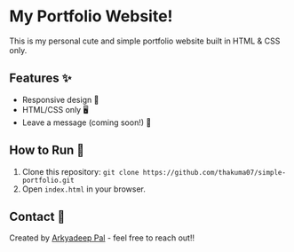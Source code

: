 # My Portfolio Website!

This is my personal cute and simple portfolio website built in HTML & CSS only.

## Features ✨

- Responsive design 📱
- HTML/CSS only 🖥️
- Leave a message (coming soon!) 💬

## How to Run 🚀

1. Clone this repository: `git clone https://github.com/thakuma07/simple-portfolio.git`  
2. Open `index.html` in your browser.

## Contact 📧

Created by [Arkyadeep Pal](https://adeline.starnix.in/) - feel free to reach out!!

